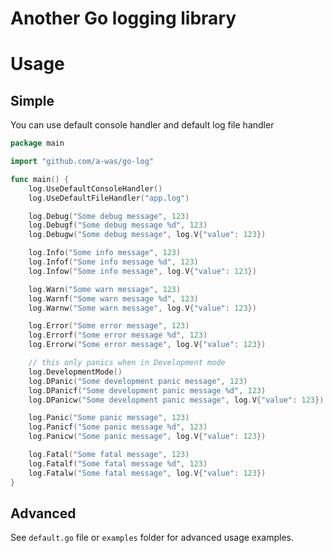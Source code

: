 # Another Go logging library

# Usage

## Simple

You can use default console handler and default log file handler

```go
package main

import "github.com/a-was/go-log"

func main() {
	log.UseDefaultConsoleHandler()
	log.UseDefaultFileHandler("app.log")

	log.Debug("Some debug message", 123)
	log.Debugf("Some debug message %d", 123)
	log.Debugw("Some debug message", log.V{"value": 123})

	log.Info("Some info message", 123)
	log.Infof("Some info message %d", 123)
	log.Infow("Some info message", log.V{"value": 123})

	log.Warn("Some warn message", 123)
	log.Warnf("Some warn message %d", 123)
	log.Warnw("Some warn message", log.V{"value": 123})

	log.Error("Some error message", 123)
	log.Errorf("Some error message %d", 123)
	log.Errorw("Some error message", log.V{"value": 123})

	// this only panics when in Development mode
	log.DevelopmentMode()
	log.DPanic("Some development panic message", 123)
	log.DPanicf("Some development panic message %d", 123)
	log.DPanicw("Some development panic message", log.V{"value": 123})

	log.Panic("Some panic message", 123)
	log.Panicf("Some panic message %d", 123)
	log.Panicw("Some panic message", log.V{"value": 123})

	log.Fatal("Some fatal message", 123)
	log.Fatalf("Some fatal message %d", 123)
	log.Fatalw("Some fatal message", log.V{"value": 123})
}
```

## Advanced

See `default.go` file or `examples` folder for advanced usage examples.
